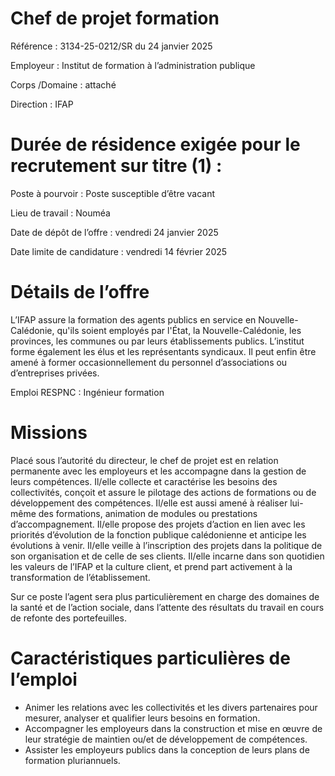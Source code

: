 # Chef de projet formation

Référence : 3134-25-0212/SR du 24 janvier 2025

Employeur : Institut de formation à l’administration publique

Corps /Domaine : attaché

Direction : IFAP

# Durée de résidence exigée pour le recrutement sur titre (1) :

Poste à pourvoir : Poste susceptible d’être vacant

Lieu de travail : Nouméa

Date de dépôt de l’offre : vendredi 24 janvier 2025

Date limite de candidature : vendredi 14 février 2025

# Détails de l’offre

L’IFAP assure la formation des agents publics en service en Nouvelle-Calédonie, qu'ils soient employés par l'État, la Nouvelle-Calédonie, les provinces, les communes ou par leurs établissements publics. L’institut forme également les élus et les représentants syndicaux. Il peut enfin être amené à former occasionnellement du personnel d’associations ou d’entreprises privées.

Emploi RESPNC : Ingénieur formation

# Missions

Placé sous l’autorité du directeur, le chef de projet est en relation permanente avec les employeurs et les accompagne dans la gestion de leurs compétences. Il/elle collecte et caractérise les besoins des collectivités, conçoit et assure le pilotage des actions de formations ou de développement des compétences. Il/elle est aussi amené à réaliser lui-même des formations, animation de modules ou prestations d’accompagnement. Il/elle propose des projets d’action en lien avec les priorités d’évolution de la fonction publique calédonienne et anticipe les évolutions à venir. Il/elle veille à l’inscription des projets dans la politique de son organisation et de celle de ses clients. Il/elle incarne dans son quotidien les valeurs de l’IFAP et la culture client, et prend part activement à la transformation de l’établissement.

Sur ce poste l’agent sera plus particulièrement en charge des domaines de la santé et de l’action sociale, dans l’attente des résultats du travail en cours de refonte des portefeuilles.

# Caractéristiques particulières de l’emploi

- Animer les relations avec les collectivités et les divers partenaires pour mesurer, analyser et qualifier leurs besoins en formation.
- Accompagner les employeurs dans la construction et mise en œuvre de leur stratégie de maintien ou/et de développement de compétences.
- Assister les employeurs publics dans la conception de leurs plans de formation pluriannuels.